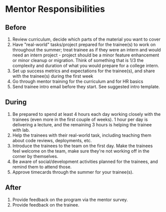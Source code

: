 # Mentor Responsibilities

## Before
1. Review curriculum, decide which parts of the material you want to cover
2. Have "real-world" tasks/project prepared for the trainee(s) to work on throughout the summer; treat trainee as if they were an intern and would need an intern project - project should be a minor feature enhancement or minor cleanup or migration. Think of something that is 1/3 the complexity and duration of what you would prepare for a college intern.
3. Set up success metrics and expectations for the trainee(s), and share with the trainee(s) during the first week
4. Go through mentor training for the curriculum and for HR basics
5. Send trainee intro email before they start. See suggested intro template.

## During
1. Be prepared to spend at least 4 hours each day working closely with the trainees (even more in the first couple of weeks). 1 hour per day is delivering a lecture, and the remaining 3 hours is helping the trainee with lab.
2. Help the trainees with their real-world task, including teaching them about code reviews, deployments, etc.
3. Introduce the trainees to the team on the first day. Make the trainees feel welcome on the team, make sure they're not working off in the corner by themselves.
4. Be aware of social/development activities planned for the trainees, and remind them to attend those.
5. Approve timecards through the summer for your trainee(s).

## After
1. Provide feedback on the program via the mentor survey.
2. Provide feedback on the trainee.
